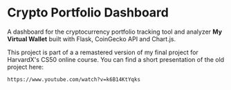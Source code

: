 # Crypto Portfolio Dashboard
A dashboard for the cryptocurrency portfolio tracking tool and analyzer **My Virtual Wallet** built with Flask, CoinGecko API and Chart.js. 

This project is part of a a remastered version of my final project for HarvardX's CS50 online course. You can find a short presentation of the old project here:
```
https://www.youtube.com/watch?v=k6B14KtYqks
```